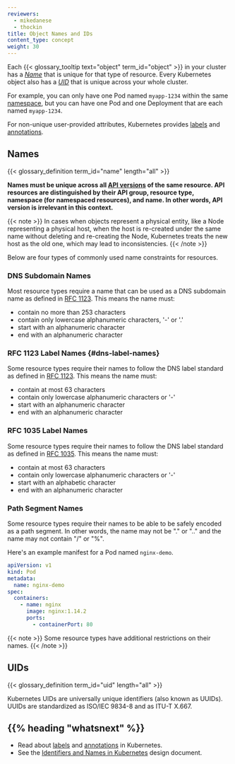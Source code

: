 ```yaml
---
reviewers:
  - mikedanese
  - thockin
title: Object Names and IDs
content_type: concept
weight: 30
---
```


<!-- overview -->

Each {{< glossary_tooltip text="object" term_id="object" >}} in your cluster has a [_Name_](#names) that is unique for that type of resource.
Every Kubernetes object also has a [_UID_](#uids) that is unique across your whole cluster.

For example, you can only have one Pod named `myapp-1234` within the same [namespace](/docs/concepts/overview/working-with-objects/namespaces/), but you can have one Pod and one Deployment that are each named `myapp-1234`.

For non-unique user-provided attributes, Kubernetes provides [labels](/docs/concepts/overview/working-with-objects/labels/) and [annotations](/docs/concepts/overview/working-with-objects/annotations/).

<!-- body -->

## Names

{{< glossary_definition term_id="name" length="all" >}}

**Names must be unique across all [API versions](/docs/concepts/overview/kubernetes-api/#api-groups-and-versioning)
of the same resource. API resources are distinguished by their API group, resource type, namespace
(for namespaced resources), and name. In other words, API version is irrelevant in this context.**

{{< note >}}
In cases when objects represent a physical entity, like a Node representing a physical host, when the host is re-created under the same name without deleting and re-creating the Node, Kubernetes treats the new host as the old one, which may lead to inconsistencies.
{{< /note >}}

Below are four types of commonly used name constraints for resources.

### DNS Subdomain Names

Most resource types require a name that can be used as a DNS subdomain name
as defined in [RFC 1123](https://tools.ietf.org/html/rfc1123).
This means the name must:

- contain no more than 253 characters
- contain only lowercase alphanumeric characters, '-' or '.'
- start with an alphanumeric character
- end with an alphanumeric character

### RFC 1123 Label Names {#dns-label-names}

Some resource types require their names to follow the DNS
label standard as defined in [RFC 1123](https://tools.ietf.org/html/rfc1123).
This means the name must:

- contain at most 63 characters
- contain only lowercase alphanumeric characters or '-'
- start with an alphanumeric character
- end with an alphanumeric character

### RFC 1035 Label Names

Some resource types require their names to follow the DNS
label standard as defined in [RFC 1035](https://tools.ietf.org/html/rfc1035).
This means the name must:

- contain at most 63 characters
- contain only lowercase alphanumeric characters or '-'
- start with an alphabetic character
- end with an alphanumeric character

### Path Segment Names

Some resource types require their names to be able to be safely encoded as a
path segment. In other words, the name may not be "." or ".." and the name may
not contain "/" or "%".

Here's an example manifest for a Pod named `nginx-demo`.

```yaml
apiVersion: v1
kind: Pod
metadata:
  name: nginx-demo
spec:
  containers:
    - name: nginx
      image: nginx:1.14.2
      ports:
        - containerPort: 80
```

{{< note >}}
Some resource types have additional restrictions on their names.
{{< /note >}}

## UIDs

{{< glossary_definition term_id="uid" length="all" >}}

Kubernetes UIDs are universally unique identifiers (also known as UUIDs).
UUIDs are standardized as ISO/IEC 9834-8 and as ITU-T X.667.

## {{% heading "whatsnext" %}}

- Read about [labels](/docs/concepts/overview/working-with-objects/labels/) and [annotations](/docs/concepts/overview/working-with-objects/annotations/) in Kubernetes.
- See the [Identifiers and Names in Kubernetes](https://git.k8s.io/design-proposals-archive/architecture/identifiers.md) design document.
